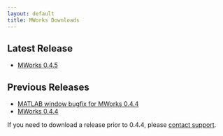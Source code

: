 ```yaml
---
layout: default
title: MWorks Downloads
---
```


## Latest Release ##

* [MWorks 0.4.5](https://s3.amazonaws.com/mworks-downloads/release/MWorks-0.4.5.dmg)

## Previous Releases ##

* [MATLAB window bugfix for MWorks 0.4.4](https://s3.amazonaws.com/mworks-downloads/release/MWorksMATLABWindow-0.4.4-bugfix2.zip)
* [MWorks 0.4.4](https://s3.amazonaws.com/mworks-downloads/release/MWorks-0.4.4.dmg)

If you need to download a release prior to 0.4.4, please [contact support](http://help.mworks-project.org/discussion/new).
